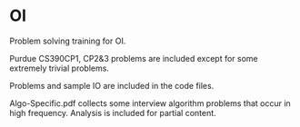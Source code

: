 # OI
Problem solving training for OI.

Purdue CS390CP1, CP2&3 problems are included except for some extremely trivial problems.

Problems and sample IO are included in the code files.
 
Algo-Specific.pdf collects some interview algorithm problems that occur in high frequency. Analysis is included for partial content.
